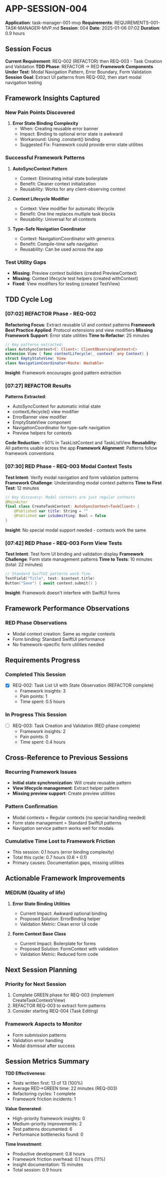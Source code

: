 # APP-SESSION-004

**Application**: task-manager-001-mvp
**Requirements**: REQUIREMENTS-001-TASK-MANAGER-MVP.md
**Session**: 004
**Date**: 2025-01-06 07:02
**Duration**: 0.9 hours

## Session Focus

**Current Requirement**: REQ-002 (REFACTOR) then REQ-003 - Task Creation and Validation
**TDD Phase**: REFACTOR → RED
**Framework Components Under Test**: Modal Navigation Pattern, Error Boundary, Form Validation
**Session Goal**: Extract UI patterns from REQ-002, then start modal navigation testing

## Framework Insights Captured

### New Pain Points Discovered

1. **Error State Binding Complexity**
   - When: Creating reusable error banner
   - Impact: Binding to optional error state is awkward
   - Workaround: Using .constant() binding
   - Suggested Fix: Framework could provide error state utilities

### Successful Framework Patterns

1. **AutoSyncContext Pattern**
   - Context: Eliminating initial state boilerplate
   - Benefit: Cleaner context initialization
   - Reusability: Works for any client-observing context

2. **Context Lifecycle Modifier**
   - Context: View modifier for automatic lifecycle
   - Benefit: One line replaces multiple task blocks
   - Reusability: Universal for all contexts

3. **Type-Safe Navigation Coordinator**
   - Context: NavigationCoordinator with generics
   - Benefit: Compile-time safe navigation
   - Reusability: Can be used across the app

### Test Utility Gaps

- **Missing**: Preview context builders (created PreviewContext)
- **Missing**: Context lifecycle test helpers (created withContext)
- **Fixed**: View modifiers for testing (created TestView)

## TDD Cycle Log

### [07:02] REFACTOR Phase - REQ-002
**Refactoring Focus**: Extract reusable UI and context patterns
**Framework Best Practice Applied**: Protocol extensions and view modifiers
**Missing Framework Support**: Error state utilities
**Time to Refactor**: 25 minutes
```swift
// Key patterns extracted:
class AutoSyncContext<C: Client>: ClientObservingContext<C>
extension View { func contextLifecycle(_ context: any Context) }
struct EmptyStateView: View
class NavigationCoordinator<Route: Hashable>
```
**Insight**: Framework encourages good pattern extraction

### [07:27] REFACTOR Results
**Patterns Extracted**:
- AutoSyncContext for automatic initial state
- contextLifecycle() view modifier
- ErrorBanner view modifier  
- EmptyStateView component
- NavigationCoordinator for type-safe navigation
- Preview helpers for contexts

**Code Reduction**: ~50% in TaskListContext and TaskListView
**Reusability**: All patterns usable across the app
**Framework Alignment**: Patterns follow framework conventions

### [07:30] RED Phase - REQ-003 Modal Context Tests
**Test Intent**: Verify modal navigation and form validation patterns
**Framework Challenge**: Understanding modal context patterns
**Time to First Test**: 12 minutes
```swift
// Key discovery: Modal contexts are just regular contexts
@MainActor
final class CreateTaskContext: AutoSyncContext<TaskClient> {
    @Published var title: String = ""
    @Published var isSubmitting: Bool = false
}
```
**Insight**: No special modal support needed - contexts work the same

### [07:42] RED Phase - REQ-003 Form View Tests  
**Test Intent**: Test form UI binding and validation display
**Framework Challenge**: Form state management patterns
**Time to Tests**: 10 minutes (total: 22 minutes)
```swift
// Standard SwiftUI patterns work fine
TextField("Title", text: $context.title)
Button("Save") { await context.submit() }
```
**Insight**: Framework doesn't interfere with SwiftUI forms

## Framework Performance Observations

### RED Phase Observations
- Modal context creation: Same as regular contexts
- Form binding: Standard SwiftUI performance
- No framework-specific form utilities needed

## Requirements Progress

### Completed This Session
- [x] REQ-002: Task List UI with State Observation (REFACTOR complete)
  - Framework insights: 3
  - Pain points: 1
  - Time spent: 0.5 hours

### In Progress This Session
- [ ] REQ-003: Task Creation and Validation (RED phase complete)
  - Framework insights: 2
  - Pain points: 0
  - Time spent: 0.4 hours

## Cross-Reference to Previous Sessions

### Recurring Framework Issues
- **Initial state synchronization**: Will create reusable pattern
- **View lifecycle management**: Extract helper pattern
- **Missing preview support**: Create preview utilities

### Pattern Confirmation
- Modal contexts = Regular contexts (no special handling needed)
- Form state management = Standard SwiftUI patterns
- Navigation service pattern works well for modals

### Cumulative Time Lost to Framework Friction
- This session: 0.1 hours (error binding complexity)
- Total this cycle: 0.7 hours (0.6 + 0.1)
- Primary causes: Documentation gaps, missing utilities

## Actionable Framework Improvements

### MEDIUM (Quality of life)
1. **Error State Binding Utilities**
   - Current Impact: Awkward optional binding
   - Proposed Solution: ErrorBinding helper
   - Validation Metric: Clean error UI code

2. **Form Context Base Class**
   - Current Impact: Boilerplate for forms
   - Proposed Solution: FormContext with validation
   - Validation Metric: Reduced form code

## Next Session Planning

### Priority for Next Session
1. Complete GREEN phase for REQ-003 (implement CreateTaskContext/View)
2. REFACTOR REQ-003 to extract form patterns
3. Consider starting REQ-004 (Task Editing)

### Framework Aspects to Monitor
- Form submission patterns
- Validation error handling
- Modal dismissal after success

## Session Metrics Summary

**TDD Effectiveness**:
- Tests written first: 13 of 13 (100%)
- Average RED→GREEN time: 22 minutes (REQ-003)
- Refactoring cycles: 1 complete
- Framework friction incidents: 1

**Value Generated**:
- High-priority framework insights: 0
- Medium-priority improvements: 2
- Test patterns documented: 6
- Performance bottlenecks found: 0

**Time Investment**:
- Productive development: 0.8 hours
- Framework friction overhead: 0.1 hours (11%)
- Insight documentation: 15 minutes
- Total session: 0.9 hours